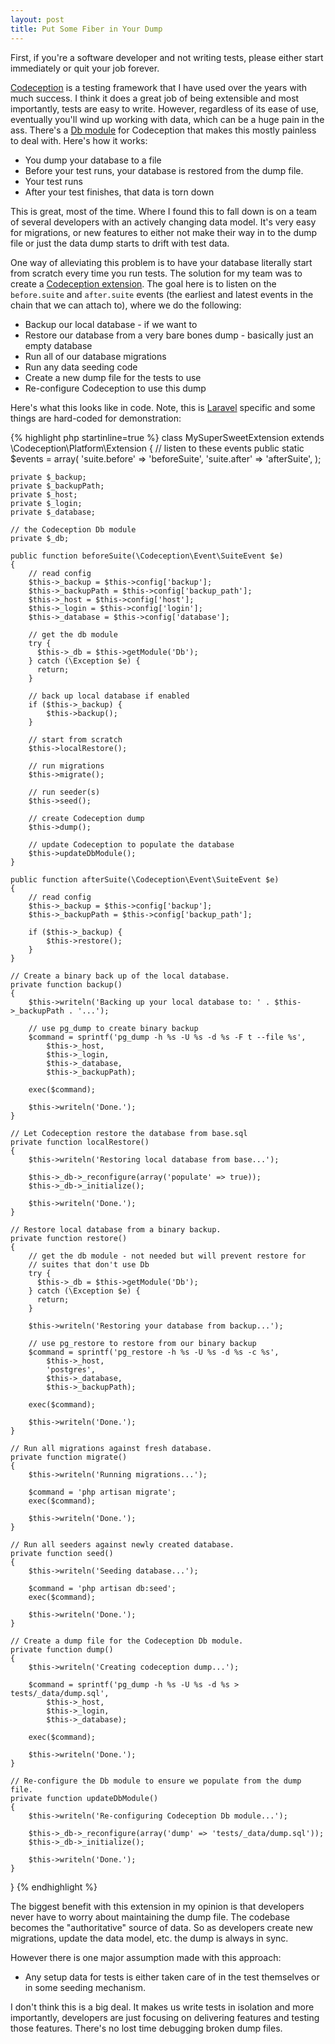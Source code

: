 ```yaml
---
layout: post
title: Put Some Fiber in Your Dump
---
```


First, if you're a software developer and not writing tests, please either start immediately or quit your job forever.

[Codeception](http://www.codeception.com) is a testing framework that I have used over the years with much success. I think it does a great job of being extensible and most importantly, tests are easy to write. However, regardless of its ease of use, eventually you'll wind up working with data, which can be a huge pain in the ass. There's a [Db module](http://codeception.com/docs/modules/Db) for Codeception that makes this mostly painless to deal with. Here's how it works:

* You dump your database to a file
* Before your test runs, your database is restored from the dump file.
* Your test runs
* After your test finishes, that data is torn down

This is great, most of the time. Where I found this to fall down is on a team of several developers with an actively changing data model. It's very easy for migrations, or new features to either not make their way in to the dump file or just the data dump starts to drift with test data.

One way of alleviating this problem is to have your database literally start from scratch every time you run tests. The solution for my team was to create a [Codeception extension](http://codeception.com/docs/08-Customization#Extension-classes). The goal here is to listen on the `before.suite` and `after.suite` events (the earliest and latest events in the chain that we can attach to), where we do the following:

* Backup our local database - if we want to
* Restore our database from a very bare bones dump - basically just an empty database
* Run all of our database migrations
* Run any data seeding code
* Create a new dump file for the tests to use
* Re-configure Codeception to use this dump

Here's what this looks like in code. Note, this is [Laravel](http://laravel.com/) specific and some things are hard-coded for demonstration:

{% highlight php startinline=true %}
class MySuperSweetExtension extends \Codeception\Platform\Extension
{
	// listen to these events
	public static $events = array(
		'suite.before' => 'beforeSuite',
		'suite.after' => 'afterSuite',
	);

	private $_backup;
	private $_backupPath;
	private $_host;
	private $_login;
	private $_database;

	// the Codeception Db module
	private $_db;

	public function beforeSuite(\Codeception\Event\SuiteEvent $e)
	{
		// read config
		$this->_backup = $this->config['backup'];
		$this->_backupPath = $this->config['backup_path'];
		$this->_host = $this->config['host'];
		$this->_login = $this->config['login'];
		$this->_database = $this->config['database'];

		// get the db module
	    try {
	      $this->_db = $this->getModule('Db');
	    } catch (\Exception $e) {
	      return;
	    }

		// back up local database if enabled
		if ($this->_backup) {
			$this->backup();
		}

		// start from scratch
		$this->localRestore();

		// run migrations
		$this->migrate();

		// run seeder(s)
		$this->seed();

		// create Codeception dump
		$this->dump();

		// update Codeception to populate the database
		$this->updateDbModule();
	}

	public function afterSuite(\Codeception\Event\SuiteEvent $e)
	{
		// read config
		$this->_backup = $this->config['backup'];
		$this->_backupPath = $this->config['backup_path'];

		if ($this->_backup) {
			$this->restore();
		}
	}

	// Create a binary back up of the local database.
	private function backup()
	{
		$this->writeln('Backing up your local database to: ' . $this->_backupPath . '...');

		// use pg_dump to create binary backup
		$command = sprintf('pg_dump -h %s -U %s -d %s -F t --file %s',
			$this->_host,
			$this->_login,
			$this->_database,
			$this->_backupPath);

		exec($command);

		$this->writeln('Done.');
	}

	// Let Codeception restore the database from base.sql
	private function localRestore()
	{
		$this->writeln('Restoring local database from base...');

		$this->_db->_reconfigure(array('populate' => true));
		$this->_db->_initialize();

		$this->writeln('Done.');
	}

	// Restore local database from a binary backup.
	private function restore()
	{
		// get the db module - not needed but will prevent restore for
		// suites that don't use Db
	    try {
	      $this->_db = $this->getModule('Db');
	    } catch (\Exception $e) {
	      return;
	    }

		$this->writeln('Restoring your database from backup...');

		// use pg_restore to restore from our binary backup
		$command = sprintf('pg_restore -h %s -U %s -d %s -c %s',
			$this->_host,
			'postgres',
			$this->_database,
			$this->_backupPath);

		exec($command);

		$this->writeln('Done.');
	}

	// Run all migrations against fresh database.
	private function migrate()
	{
		$this->writeln('Running migrations...');

		$command = 'php artisan migrate';
		exec($command);

		$this->writeln('Done.');
	}

	// Run all seeders against newly created database.
	private function seed()
	{
		$this->writeln('Seeding database...');

		$command = 'php artisan db:seed';
		exec($command);

		$this->writeln('Done.');
	}

	// Create a dump file for the Codeception Db module.
	private function dump()
	{
		$this->writeln('Creating codeception dump...');

		$command = sprintf('pg_dump -h %s -U %s -d %s > tests/_data/dump.sql',
			$this->_host,
			$this->_login,
			$this->_database);

		exec($command);

		$this->writeln('Done.');
	}

	// Re-configure the Db module to ensure we populate from the dump file.
	private function updateDbModule()
	{
		$this->writeln('Re-configuring Codeception Db module...');

		$this->_db->_reconfigure(array('dump' => 'tests/_data/dump.sql'));
		$this->_db->_initialize();

		$this->writeln('Done.');
	}
}
{% endhighlight %}

The biggest benefit with this extension in my opinion is that developers never have to worry about maintaining the dump file. The codebase becomes the "authoritative" source of data. So as developers create new migrations, update the data model, etc. the dump is always in sync.

However there is one major assumption made with this approach:

* Any setup data for tests is either taken care of in the test themselves or in some seeding mechanism.

I don't think this is a big deal. It makes us write tests in isolation and more importantly, developers are just focusing on delivering features and testing those features. There's no lost time debugging broken dump files.

